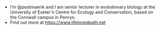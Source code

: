 - I’m @postmaerik and I am senior lecturer in evolutionary biology at the University of Exeter's Centre for Ecology and Conservation, based on the Cornwall campus in Penryn.
- Find out more at https://www.lifelovedeath.net

<!---
postmaerik/postmaerik is a ✨ special ✨ repository because its `README.md` (this file) appears on your GitHub profile.
You can click the Preview link to take a look at your changes.
--->
